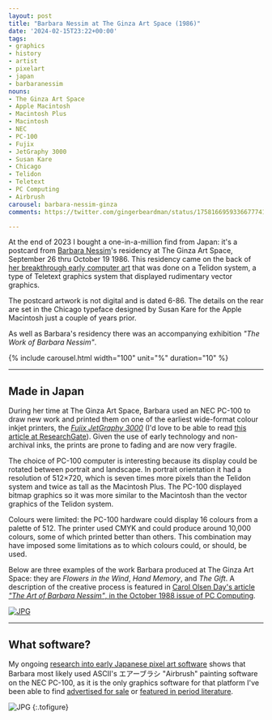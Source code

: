 ```yaml
---
layout: post
title: "Barbara Nessim at The Ginza Art Space (1986)"
date: '2024-02-15T23:22+00:00'
tags:
- graphics
- history
- artist
- pixelart
- japan
- barbaranessim
nouns:
- The Ginza Art Space
- Apple Macintosh
- Macintosh Plus
- Macintosh
- NEC
- PC-100
- Fujix
- JetGraphy 3000
- Susan Kare
- Chicago
- Telidon
- Teletext
- PC Computing
- Airbrush
carousel: barbara-nessim-ginza
comments: https://twitter.com/gingerbeardman/status/1758166959336677741

---
```


At the end of 2023 I bought a one-in-a-million find from Japan: it's a postcard from [Barbara Nessim](/2023/11/09/early-computer-art-by-barbara-nessim/)'s residency at The Ginza Art Space, September 26 thru October 19 1986. This residency came on the back of [her breakthrough early computer art](/2023/11/09/early-computer-art-by-barbara-nessim/) that was done on a Telidon system, a type of Teletext graphics system that displayed rudimentary vector graphics.

The postcard artwork is not digital and is dated 6-86. The details on the rear are set in the Chicago typeface designed by Susan Kare for the Apple Macintosh just a couple of years prior.

As well as Barbara's residency there was an accompanying exhibition *"The Work of Barbara Nessim"*.

{% include carousel.html width="100" unit="%" duration="10" %}

----

## Made in Japan

During her time at The Ginza Art Space, Barbara used an NEC PC-100 to draw new work and printed them on one of the earliest wide-format colour inkjet printers, the [*Fujix JetGraphy 3000*](https://www.jstage.jst.go.jp/article/isjepj/24/4/24_278/_pdf/-char/ja) (I'd love to be able to read [this article at ResearchGate](https://www.researchgate.net/publication/294487702)). Given the use of early technology and non-archival inks, the prints are prone to fading and are now very fragile.

The choice of PC-100 computer is interesting because its display could be rotated between portrait and landscape. In portrait orientation it had a resolution of 512×720, which is seven times more pixels than the Telidon system and twice as tall as the Macintosh Plus. The PC-100 displayed bitmap graphics so it was more similar to the Macintosh than the vector graphics of the Telidon system.

Colours were limited: the PC-100 hardware could display 16 colours from a palette of 512. The printer used CMYK and could produce around 10,000 colours, some of which printed better than others. This combination may have imposed some limitations as to which colours could, or should, be used.

Below are three examples of the work Barbara produced at The Ginza Art Space: they are *Flowers in the Wind*, *Hand Memory*, and *The Gift*. A description of the creative process is featured in [Carol Olsen Day's article *"The Art of Barbara Nessim"*, in the October 1988 issue of PC Computing](https://archive.org/details/PC_Computing_1988_10/page/n101/mode/2up).

[![JPG](https://cdn.gingerbeardman.com/images/posts/barbara-nessim-ginza-1986-03.png)](https://twitter.com/gingerbeardman/status/1758166965330272503)

----

## What software?

My ongoing [research into early Japanese pixel art software](/2023/10/21/list-of-vintage-japanese-pixel-dot-art-software/) shows that Barbara most likely used ASCII's エアーブラシ "Airbrush" painting software on the NEC PC-100, as it is the only graphics software for that platform I've been able to find [advertised for sale](https://archive.org/details/login-april-1984/LOGiN%20-%20April%201984/page/n242/mode/2up) or [featured in period literature](https://archive.org/details/login-june-1984/LOGiN%20-%20June%201984/page/n113/mode/2up).

![JPG](https://cdn.gingerbeardman.com/images/posts/barbara-nessim-ginza-1986-04.jpg "LOGiN magazine, June 1984, page 117: Tachibana Hajime's article on CG mentions Airbrush")
{:.tofigure}
